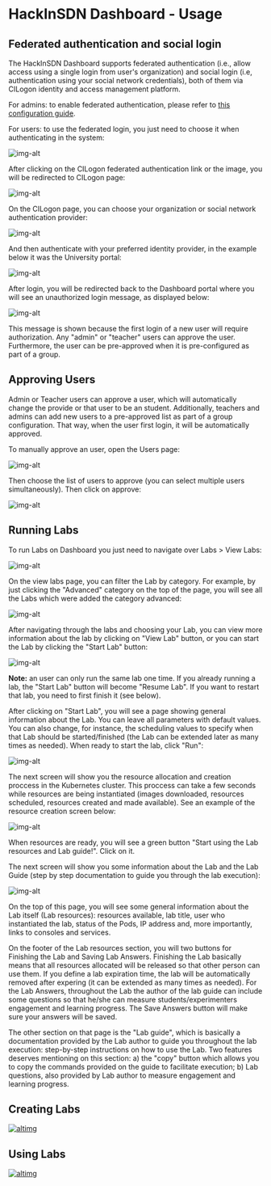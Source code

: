 # HackInSDN Dashboard - Usage

## Federated authentication and social login

The HackInSDN Dashboard supports federated authentication (i.e., allow access using a single login from user's organization) and social login (i.e, authentication using your social network credentials), both of them via CILogon identity and access management platform.

For admins: to enable federated authentication, please refer to [this configuration guide](./INSTALL.md#authentication).

For users: to use the federated login, you just need to choose it when authenticating in the system:

![img-alt](./img/dashboard-login-page.png)

After clicking on the CILogon federated authentication link or the image, you will be redirected to CILogon page:

![img-alt](./img/dashboard-cilogon-choose.png)

On the CILogon page, you can choose your organization or social network authentication provider:

![img-alt](./img/dashboard-cilogon.png)

And then authenticate with your preferred identity provider, in the example below it was the University portal:

![img-alt](./img/dashboard-ufba.png)

After login, you will be redirected back to the Dashboard portal where you will see an unauthorized login message, as displayed below:

![img-alt](./img/dashboard-unauthorized.png)

This message is shown because the first login of a new user will require authorization. Any "admin" or "teacher" users can approve the user. Furthermore, the user can be pre-approved when it is pre-configured as part of a group.

## Approving Users

Admin or Teacher users can approve a user, which will automatically change the provide or that user to be an student. Additionally, teachers and admins can add new users to a pre-approved list as part of a group configuration. That way, when the user first login, it will be automatically approved.

To manually approve an user, open the Users page:

![img-alt](./img/dashboard-menu-view-users.png)

Then choose the list of users to approve (you can select multiple users simultaneously). Then click on approve:

![img-alt](./img/dashboard-approve-users.png)

## Running Labs

To run Labs on Dashboard you just need to navigate over Labs > View Labs:

![img-alt](./img/dashboard-menu-view-labs.png)

On the view labs page, you can filter the Lab by category. For example, by just clicking the "Advanced" category on the top of the page, you will see all the Labs which were added the category advanced:

![img-alt](./img/dashboard-filter-category.png)

After navigating through the labs and choosing your Lab, you can view more information about the lab by clicking on "View Lab" button, or you can start the Lab by clicking the "Start Lab" button:

![img-alt](./img/dashboard-lab-view-start.png)

**Note:** an user can only run the same lab one time. If you already running a lab, the "Start Lab" button will become "Resume Lab". If you want to restart that lab, you need to first finish it (see below).

After clicking on "Start Lab", you will see a page showing general information about the Lab. You can leave all parameters with default values. You can also change, for instance, the scheduling values to specify when that Lab should be started/finished (the Lab can be extended later as many times as needed). When ready to start the lab, click "Run":

![img-alt](./img/dashboard-lab-run.png)

The next screen will show you the resource allocation and creation proccess in the Kubernetes cluster. This proccess can take a few seconds while resources are being instantiated (images downloaded, resources scheduled, resources created and made available). See an example of the resource creation screen below:

![img-alt](./img/lab-starting.gif)

When resources are ready, you will see a green button "Start using the Lab resources and Lab guide!". Click on it.

The next screen will show you some information about the Lab and the Lab Guide (step by step documentation to guide you through the lab execution):

![img-alt](./img/dashboard-lab-guide.png)

On the top of this page, you will see some general information about the Lab itself (Lab resources): resources available, lab title, user who instantiated the lab, status of the Pods, IP address and, more importantly, links to consoles and services.

On the footer of the Lab resources section, you will two buttons for Finishing the Lab and Saving Lab Answers. Finishing the Lab basically means that all resources allocated will be released so that other person can use them. If you define a lab expiration time, the lab will be automatically removed after expering (it can be extended as many times as needed). For the Lab Answers, throughout the Lab the author of the lab guide can include some questions so that he/she can measure students/experimenters engagement and learning progress. The Save Answers button will make sure your answers will be saved.

The other section on that page is the "Lab guide", which is basically a documentation provided by the Lab author to guide you throughout the lab execution: step-by-step instructions on how to use the Lab. Two features deserves mentioning on this section: a) the "copy" button which allows you to copy the commands provided on the guide to facilitate execution; b) Lab questions, also provided by Lab author to measure engagement and learning progress.

## Creating Labs

[![altimg](https://img.youtube.com/vi/YKb_MtTeZ1k/0.jpg)](https://www.youtube.com/watch?v=YKb_MtTeZ1k)


## Using Labs

[![altimg](https://img.youtube.com/vi/o5lC5tBhZM0/0.jpg)](https://www.youtube.com/watch?v=o5lC5tBhZM0)

